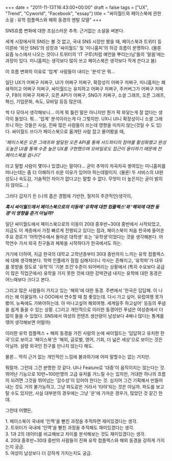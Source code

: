 +++
date = "2011-11-13T16:43:00+00:00"
draft = false
tags = ["UX", "Trend", "Cyworld", "Facebook", "essay"]
title = "싸이월드와 페이스북에 관한 소설 : 유학 컴플렉스와 해외 동경의 멘탈 모델"
+++
<p>SNS흐름 변화에 대한 조심스러운 추측. 근거없는 소설을 써본다.</p>&#13;
<p>세계 시장에서의 SNS는 볼 것 없고, 국내 SNS 시장만 봤을 때, 페이스북과 트위터 등 이른바 '외산 SNS'의 성장과 '싸이월드' 및 '미니홈피'의 하강 흐름이 분명하다. (물론 요즘 뉴스에서 나오는 것이나 트위터의 'IT 구루(처럼 예언을 뿌리는)님'들의 '말씀'에는 과장이 있다. 미니홈피는 생각보다 많이 쓰고 페이스북은 생각보다 적게 쓴다고 봄)</p>&#13;
<p>이 흐름 변화의 이유로 '업계' 사람들이 내리는 '분석'은 뭐...</p>&#13;
<p>일단 UX가 어쩌구 저쩌구, UI가 어쩌구 저쩌구, 확장성이 어쩌구 저쩌구, 미니홈피는 폐쇄적이고 어쩌구 저쩌구, 싸이월드는 유치하고 어쩌구 저쩌구, 주커버그가 어쩌구 저쩌구, F8이 어쩌구 저쩌구, 오픈 API가 어쩌구, SNG가 저쩌구, 소셜 그래프, 오픈 그래프, 혁신, 기업문화, 속도, 모바일 등등 많은데.</p>&#13;
<p>싹 다 모아서 생각해보니... 이게 뭐 틀린 말은 아니지만 뭔가 팍 와닿는게 잘 없다는 생각이 들었다. 뭐... '업계' 분석이라는게 다 그렇지만. UX니 UI니 확장성이니 소셜 그래프니 하는 것들은 사실, 진짜 많은 사람들이 쓰는데 영향을 미치지 않는(것일 수 도 있)다. 싸이월드 쓰다가 페이스북으로 옮겨탄 사람 잡고 물어봤을 때,</p>&#13;
<p><em>'페이스북은 오픈 그래프와 발달된 오픈 API를 통해 서드파티의 참여를 활성화했고 완성도높은 UI를 통해 수준 높은 UX를 구현했으며 모바일로도 접근이 용이하기 때문에 전 페이스북을 씁니다'</em></p>&#13;
<p>라고 말할 사람이 몇이나 있겠냐는 말이다... 굳이 추억이 차곡차곡 쌓여있는 미니홈피를 떠나는데는 좀 더 이해하기 쉬운 이유가 있어야 하는데말이지. (물론! 두 서비스의 UI완성도나 속도감, 기술적인 차이가 없다고는 말할 수 없다. 무엇이 더 높은지는 굳이 밝히지 않아도...)</p>&#13;
<p>그러다 갑자기 든 (나의 좁은 경험에 기반한, 철저히 주관적인)생각이,</p>&#13;
<p><em><strong>혹시 싸이월드에서 페이스북으로의 이동에 '유학에 대한 컴플렉스'와 '해외에 대한 동경'이 영향을 준거 아닐까?</strong></em></p>&#13;
<p>일단 싸이월드에서 페이스북으로의 이동이 20대 중후반~30대 중반에서 시작되었고, 지금도 이 계층에서 가장 빠르게 진행되고 있다는 점과, 페이스북이 처음 한국에 들어온 주요 경로가 '어학연수에서 돌아온 대학생' 또는 '유학생'이었다는 것을 생각해본다. 어학연수 가서 외국 친구들과 페북을 시작하다가 한국에서도 하는.</p>&#13;
<p>거기에 더하여, 지금 한국의 대학교 고학년층부터 30대 중반까지 느끼는 유학 컴플렉스에 대해 생각해본다. 학력 인플레가 점점 심해지더니 석사는 흔해지고, '유학파'가 대우를 못받을 정도로 '유학'이 '기본 조건'수준이 되어버리는 상황에서 (특히 수요보다 공급이 많은 직업군에서) 유학을 가지 못한 것에 대한 강박관념 내지는 유학에 대한 동경은 어느때보다 크다고 본다.</p>&#13;
<p>그리고 많은 사람들이 가지고 있는 '해외'에 대한 동경. 주변에서 '한국은 답답해. 이 나라는 왜 이꼴일까. 나 OOO에서 연수할 때 참 좋았는데. 다시 가고 싶어. 유럽여행 못가봤어. 뉴욕에도 가봐야하는데. 아 떠나고싶어 해외여행. 세계일주 하고싶어' 등등의 푸념을 쉽게 들을 수 있는 상황. (그리고 개인적으로 이러한 동경어린 푸념은 여성층에서 더 많이 들을 수 있었다. SNS에서 여성의 컨텐츠 생산량이 남성보다 4배나 많다는 통계를 엮어 생각해보면 어떨까)</p>&#13;
<p>이러한 유학 컴플렉스 + 해외 동경을 가진 사람의 눈에 싸이월드는 '답답하고 유치한 한국'으로 보이고 '페이스북'은 '해외, 글로벌, 영어, 기회, 더 넓은 세상'으로 보이는 것은 아닐까. 설령 외국인 친구를 만나지 않는다 해도.</p>&#13;
<p>물론... 딱히 근거 없는 개인적인 느낌에 불과하기에 어따 말할수는 없는 거지만.</p>&#13;
<p>뭐랄까. 그런데 그건 분명한 것 같다. UI나 Feature로 '대중'이 움직이지는 않는다는 것. 뛰어난 기능으로 10만~100만명의 고급 유저를 거느릴 수는 있지만, 거대한 하나의 흐름이 되려면 그것을 뛰어넘는 '감수성'이 있어야 한다는 것. 심지어 그건 기획해서 만들어내는 것도 거의 불가능하고, 그냥 파도같은 거라서 '타야'되는 것은 아닐까. 파도를 보고 탈 수도 있지만, 사실 대부분의 경우에는 그냥 '운'에 가까운 경우가, 많았던 것 같긴 한데.</p>&#13;
<p>그런데 어쨌든,</p>&#13;
<p>1. 페이스북이 국내에 '인맥'을 뻗친 과정을 추적하면 재미있겠다는 생각.<br />2. 트위터가 국내에 '인맥'을 뻗친 과정을 추적해도 재미있겠다는 생각.<br />3. 1과 2의 데이터를 비교해보고 차이를 분석해보는 것도 재미있겠다는 생각.<br />4. 20대 중후반~30대 중반의 사람들이 진짜 유학 컴플렉스와 해외 동경을 강하게 가지는지 궁금.<br />5. 여성이 남성보다 더 강하게 가지는지도 궁금.</p> 